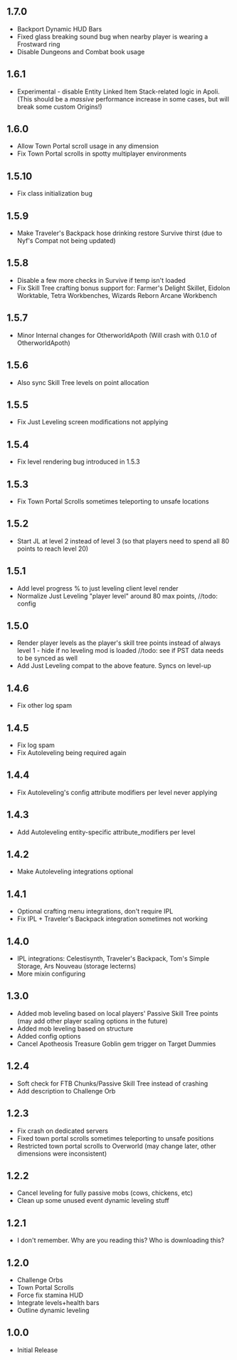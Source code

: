 ## 1.7.0
- Backport Dynamic HUD Bars
- Fixed glass breaking sound bug when nearby player is wearing a Frostward ring
- Disable Dungeons and Combat book usage

## 1.6.1
- Experimental - disable Entity Linked Item Stack-related logic in Apoli. 
(This should be a *massive* performance increase in some cases, but will break some custom Origins!)

## 1.6.0
- Allow Town Portal scroll usage in any dimension
- Fix Town Portal scrolls in spotty multiplayer environments

## 1.5.10
- Fix class initialization bug

## 1.5.9
- Make Traveler's Backpack hose drinking restore Survive thirst (due to Nyf's Compat not being updated)

## 1.5.8
- Disable a few more checks in Survive if temp isn't loaded
- Fix Skill Tree crafting bonus support for: Farmer's Delight Skillet, Eidolon Worktable, Tetra Workbenches, Wizards Reborn Arcane Workbench

## 1.5.7
- Minor Internal changes for OtherworldApoth (Will crash with 0.1.0 of OtherworldApoth)

## 1.5.6
- Also sync Skill Tree levels on point allocation

## 1.5.5
- Fix Just Leveling screen modifications not applying

## 1.5.4
- Fix level rendering bug introduced in 1.5.3

## 1.5.3
- Fix Town Portal Scrolls sometimes teleporting to unsafe locations

## 1.5.2
- Start JL at level 2 instead of level 3 (so that players need to spend all 80 points to reach level 20)

## 1.5.1
- Add level progress % to just leveling client level render
- Normalize Just Leveling "player level" around 80 max points, //todo: config

## 1.5.0
- Render player levels as the player's skill tree points instead of always level 1 - hide if no leveling mod is loaded //todo: see if PST data needs to be synced as well
- Add Just Leveling compat to the above feature. Syncs on level-up

## 1.4.6
- Fix other log spam

## 1.4.5
- Fix log spam
- Fix Autoleveling being required again

## 1.4.4
- Fix Autoleveling's config attribute modifiers per level never applying

## 1.4.3
- Add Autoleveling entity-specific attribute_modifiers per level

## 1.4.2
- Make Autoleveling integrations optional

## 1.4.1
- Optional crafting menu integrations, don't require IPL
- Fix IPL + Traveler's Backpack integration sometimes not working 

## 1.4.0
- IPL integrations: Celestisynth, Traveler's Backpack, Tom's Simple Storage, Ars Nouveau (storage lecterns)
- More mixin configuring

## 1.3.0
- Added mob leveling based on local players' Passive Skill Tree points (may add other player scaling options in the future)
- Added mob leveling based on structure
- Added config options
- Cancel Apotheosis Treasure Goblin gem trigger on Target Dummies

## 1.2.4
- Soft check for FTB Chunks/Passive Skill Tree instead of crashing
- Add description to Challenge Orb

## 1.2.3
- Fix crash on dedicated servers
- Fixed town portal scrolls sometimes teleporting to unsafe positions
- Restricted town portal scrolls to Overworld (may change later, other dimensions were inconsistent)

## 1.2.2
- Cancel leveling for fully passive mobs (cows, chickens, etc)
- Clean up some unused event dynamic leveling stuff

## 1.2.1
- I don't remember. Why are you reading this? Who is downloading this?

## 1.2.0
- Challenge Orbs
- Town Portal Scrolls
- Force fix stamina HUD
- Integrate levels+health bars
- Outline dynamic leveling

## 1.0.0
* Initial Release